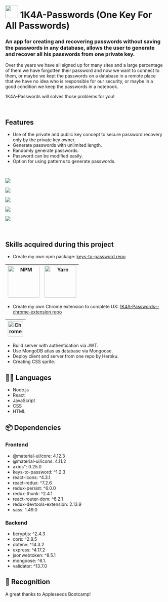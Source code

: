 # <img src="https://i.ibb.co/YPsD1Yt/title-logo.png" width="40"> 1K4A-Passwords (One Key For All Passwords)

### An app for creating and recovering passwords without saving the passwords in any database, allows the user to generate and recover all his passwords from one private key.

Over the years we have all signed up for many sites and a large percentage of them we have forgotten their password and now we want to connect to them, or maybe we kept the passwords on a database in a remote place that we have no idea who is responsible for our security, or maybe in a good condition we keep the passwords in a notebook. 

1K4A-Passwords will solves those problems for you! 

<br>

## Features

* Use of the private and public key concept to secure password recovery only by the private key owner.
* Generate passwords with unlimited length.
* Randomly generate passwords.
* Password can be modified easily.
* Option for using patterns to generate passwords.

<br>

![](https://i.ibb.co/0fgvGJH/Screenshot-from-2022-02-08-12-17-22.png)

![](https://i.ibb.co/4tpDwF9/Screenshot-from-2022-02-08-12-18-01.png)

![](https://i.ibb.co/YNfPnjD/Screenshot-from-2022-02-08-12-43-28.png)

![](https://i.ibb.co/rwd3Rzq/Screenshot-from-2022-02-08-12-18-09.png)

![](https://i.ibb.co/QjYMpPF/Screenshot-from-2022-02-08-12-18-21.png)

<br>

## Skills acquired during this project 

- Create my own npm package: [keys-to-password repo](https://github.com/DanielShamir93/keys-to-password-npm-package)

[<img src="https://i.ibb.co/LPfBxgW/NPM.png" alt="NPM" width="100">](https://www.npmjs.com/package/keys-to-password) | [<img src="https://i.ibb.co/ZKNx1W9/Yarn.png" alt="Yarn" width="100">](https://yarnpkg.com/package/keys-to-password) |
--- | --- |

- Create my own Chrome extension to complete UX: [1K4A-Passwords--chrome-extension repo](https://github.com/DanielShamir93/1K4A-Password--chrome-extension)

<img src="https://i.ibb.co/6rk85xy/Chrome.png" alt="Chrome" width="48" height="48"> |
--- |

- Build server with authentication via JWT.
- Use MongoDB atlas as database via Mongoose.
- Deploy client and server from one repo by Heroku.
- Creating CSS sprite.

## :technologist: Languages

- Node.js
- React
- JavaScript
- CSS
- HTML

## :package: Dependencies

### Frontend

- @material-ui/core: 4.12.3
- @material-ui/icons: 4.11.2
- axios": 0.25.0
- keys-to-password: ^1.2.3
- react-icons: ^4.3.1
- react-redux: ^7.2.6
- redux-persist: ^6.0.0
- redux-thunk: ^2.4.1
- react-router-dom: ^6.2.1
- redux-devtools-extension: 2.13.9
- sass: 1.49.0

### Backend

- bcryptjs: ^2.4.3
- cors: ^2.8.5
- dotenv: ^14.3.2
- express: ^4.17.2
- jsonwebtoken: ^8.5.1
- mongoose: ^6.1.
- validator: ^13.7.0

## :beers: Recognition 

A great thanks to Appleseeds Bootcamp!